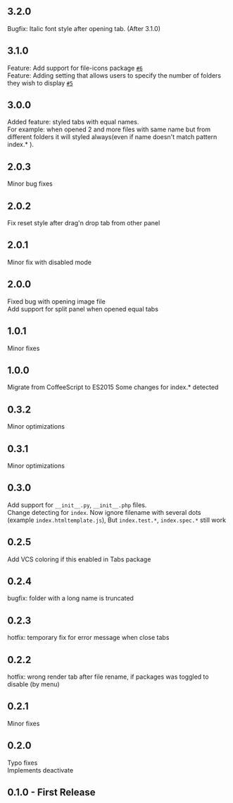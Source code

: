 ## 3.2.0
Bugfix: Italic font style after opening tab. (After 3.1.0)  

## 3.1.0
Feature: Add support for file-icons package [`#6`][]  
Feature: Adding setting that allows users to specify the number of folders they wish to display [`#5`][]  

[`#6`]: https://github.com/Connormiha/atom-tab-foldername-index/pull/6
[`#5`]: https://github.com/Connormiha/atom-tab-foldername-index/pull/5

## 3.0.0
Added feature: styled tabs with equal names.  
For example: when opened 2 and more files with same name but from different folders it will styled always(even if name doesn't match pattern index.* ).

## 2.0.3
Minor bug fixes

## 2.0.2
Fix reset style after drag'n drop tab from other panel

## 2.0.1
Minor fix with disabled mode

## 2.0.0
Fixed bug with opening image file  
Add support for split panel when opened equal tabs

## 1.0.1
Minor fixes

## 1.0.0
Migrate from CoffeeScript to ES2015
Some changes for index.* detected

## 0.3.2
Minor optimizations

## 0.3.1
Minor optimizations

## 0.3.0
Add support for `__init__.py`, `__init__.php` files.  
Change detecting for `index`. Now ignore filename with several dots (example `index.htmltemplate.js`), But `index.test.*`, `index.spec.*` still work

## 0.2.5
Add VCS coloring if this enabled in Tabs package

## 0.2.4
bugfix: folder with a long name is truncated

## 0.2.3
hotfix: temporary fix for error message when close tabs

## 0.2.2
hotfix: wrong render tab after file rename, if packages was toggled to disable (by menu)

## 0.2.1
Minor fixes

## 0.2.0
Typo fixes  
Implements deactivate

## 0.1.0 - First Release
